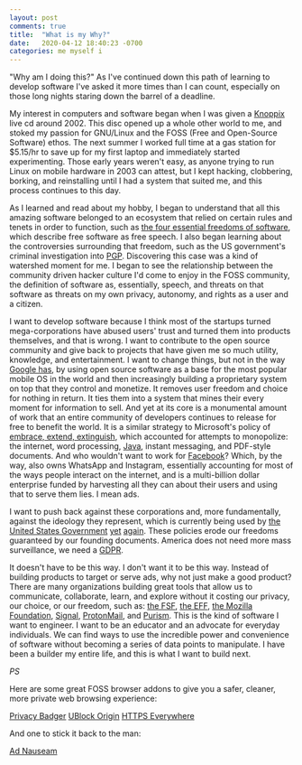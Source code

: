 ```yaml
---
layout: post
comments: true
title:  "What is my Why?"
date:   2020-04-12 18:40:23 -0700
categories: me myself i
---
```


"Why am I doing this?" As I've continued down this path of learning to develop software I've asked it more times than I can count, especially on those long nights staring down the barrel of a deadline.  

My interest in computers and software began when I was given a [Knoppix](https://www.knopper.net/knoppix/index-en.html) live cd around 2002. This disc opened up a whole other world to me, and stoked my passion for GNU/Linux and the FOSS (Free and Open-Source Software) ethos. The next summer I worked full time at a gas station for $5.15/hr to save up for my first laptop and immediately started experimenting. Those early years weren't easy, as anyone trying to run Linux on mobile hardware in 2003 can attest, but I kept hacking, clobbering, borking, and reinstalling until I had a system that suited me, and this process continues to this day.

As I learned and read about my hobby, I began to understand that all this amazing software belonged to an ecosystem that relied on certain rules and tenets in order to function, such as [the four essential freedoms of software](https://www.gnu.org/philosophy/free-sw.html), which describe free software as free speech. I also began learning about the controversies surrounding that freedom, such as the US government's criminal investigation into [PGP](https://www.openpgp.org/about/history/). Discovering this case was a kind of watershed moment for me. I began to see the relationship between the community driven hacker culture I'd come to enjoy in the FOSS community, the definition of software as, essentially, speech, and threats on that software as threats on my own privacy, autonomy, and rights as a user and a citizen.

I want to develop software because I think most of the startups turned mega-corporations have abused users' trust and turned them into products themselves, and that is wrong. I want to contribute to the open source community and give back to projects that have given me so much utility, knowledge, and entertainment. I want to change things, but not in the way [Google has](https://arstechnica.com/gadgets/2018/07/googles-iron-grip-on-android-controlling-open-source-by-any-means-necessary/), by using open source software as a base for the most popular mobile OS in the world and then increasingly building a proprietary system on top that they control and monetize. It removes user freedom and choice for nothing in return. It ties them into a system that mines their every moment for information to sell. And yet at its core is a monumental amount of work that an entire community of developers continues to release for free to benefit the world. It is a similar strategy to Microsoft's policy of [embrace, extend, extinguish](https://en.wikipedia.org/wiki/Embrace,_extend,_and_extinguish), which accounted for attempts to monopolize: the internet, word processing, [Java](https://en.wikipedia.org/wiki/Java_(programming_language)#Primary_goals), instant messaging, and PDF-style documents. And who wouldn't want to work for [Facebook](https://www.techrepublic.com/article/facebook-data-privacy-scandal-a-cheat-sheet/)? Which, by the way, also owns WhatsApp and Instagram, essentially accounting for most of the ways people interact on the internet, and is a multi-billion dollar enterprise funded by harvesting all they can about their users and using that to serve them lies. I mean ads.

I want to push back against these corporations and, more fundamentally, against the ideology they represent, which is currently being used by [the United States Government](https://www.eff.org/deeplinks/2020/03/earn-it-bill-governments-not-so-secret-plan-scan-every-message-online) [yet](https://www.eff.org/deeplinks/2019/11/why-adding-client-side-scanning-breaks-end-end-encryption) [again](https://www.eff.org/deeplinks/2018/05/there-no-middle-ground-encryption). These policies erode our freedoms guaranteed by our founding documents. America does not need more mass surveillance, we need a [GDPR](https://en.wikipedia.org/wiki/General_Data_Protection_Regulation).

It doesn't have to be this way. I don't want it to be this way. Instead of building products to target or serve ads, why not just make a good product? There are many organizations building great tools that allow us to communicate, collaborate, learn, and explore without it costing our privacy, our choice, or our freedom, such as: [the FSF](https://www.fsf.org/), [the EFF](https://www.eff.org/), [the Mozilla Foundation](https://www.mozilla.org/en-US/), [Signal](https://signal.org/), [ProtonMail](https://protonmail.com/), and [Purism](https://puri.sm/). This is the kind of software I want to engineer. I want to be an educator and an advocate for everyday individuals. We can find ways to use the incredible power and convenience of software without becoming a series of data points to manipulate. I have been a builder my entire life, and this is what I want to build next.


_PS_ 

Here are some great FOSS browser addons to give you a safer, cleaner, more private web browsing experience:

[Privacy Badger](https://privacybadger.org/)
[UBlock Origin](https://github.com/gorhill/uBlock/)
[HTTPS Everywhere](https://www.eff.org/https-everywhere)

And one to stick it back to the man:

[Ad Nauseam](https://github.com/dhowe/AdNauseam/)
